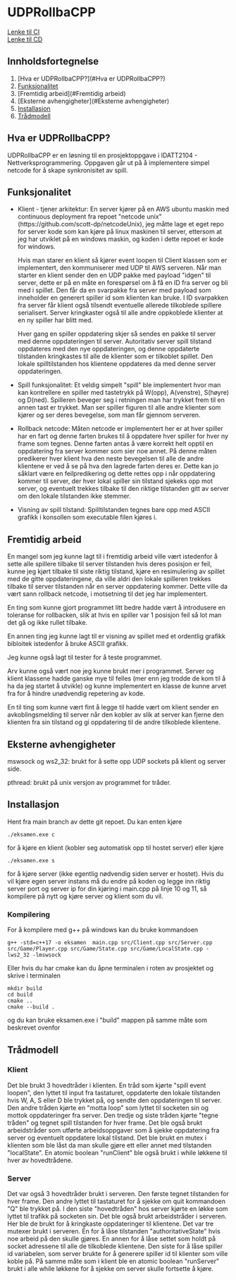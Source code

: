 # UDPRollbaCPP
[Lenke til CI](https://github.com/scott-dp/netcode/actions)  
[Lenke til CD](https://github.com/scott-dp/netcodeUnix/actions) 

## Innholdsfortegnelse
1. [Hva er UDPRollbaCPP?](#Hva er UDPRollbaCPP?)
2. [Funksjonalitet](#Funksjonalitet)
3. [Fremtidig arbeid](#Fremtidig arbeid)
4. [Eksterne avhengigheter](#Eksterne avhengigheter)
5. [Installasjon](#Installasjon)
6. [Trådmodell](#Trådmodell)

## Hva er UDPRollbaCPP?
<p>
  UDPRollbaCPP er en løsning til en prosjektoppgave i IDATT2104 - Nettverksprogrammering. Oppgaven går ut på å implementere simpel netcode for å skape synkronisitet av spill.
</p>

## Funksjonalitet
  <ul>
    <li>
      <p>Klient - tjener arkitektur: En server kjører på en AWS ubuntu maskin med continuous deployment fra repoet "netcode unix" (https://github.com/scott-dp/netcodeUnix), jeg måtte lage et eget repo for server kode som kan kjøre på linux maskinen til server, ettersom at jeg har utviklet på en windows maskin, og koden i dette repoet er kode for windows.</p>
      <p>Hvis man starer en klient så kjører event loopen til Client klassen som er implementert, den kommuniserer med UDP til AWS serveren. Når man starter en klient sender den en UDP pakke med payload "idgen" til server, dette er på en måte en forespørsel om å få en ID fra server og bli med i spillet. Den får da en svarpakke fra server med payload som inneholder en generert spiller id som klienten kan bruke. I ID svarpakken fra server får klient også tilsendt eventuelle allerede tilkoblede spillere serialisert. Server kringkaster også til alle andre oppkoblede klienter at en ny spiller har blitt med. </p>
      <p>Hver gang en spiller oppdatering skjer så sendes en pakke til server med denne oppdateringen til server. Autoritativ server spill tilstand oppdateres med den nye oppdateringen, og denne oppdaterte tilstanden kringkastes til alle de klienter som er tilkoblet spillet. Den lokale spilltilstanden hos klientene oppdateres da med denne server oppdateringen.</p>
    </li>
    <li>
      <p>Spill funksjonalitet: Et veldig simpelt "spill" ble implementert hvor man kan kontrellere en spiller med tastetrykk på W(opp), A(venstre), S(høyre) og D(ned). Spilleren beveger seg i retningen man har trykket frem til en annen tast er trykket. Man ser spiller figuren til alle andre klienter som kjører og ser deres bevegelse, som man får gjennom serveren.</p>
    </li>
    <li>
      <p>Rollback netcode: Måten netcode er implementert her er at hver spiller har en fart og denne farten brukes til å oppdatere hver spiller for hver ny frame som tegnes. Denne farten antas å være korrekt helt opptil en oppdatering fra server kommer som sier noe annet. På denne måten predikerer hver klient hva den neste bevegelsen til alle de andre klientene er ved å se på hva den lagrede farten deres er. Dette kan jo såklart være en feilpredikering og dette rettes opp i når oppdatering kommer til server, der hver lokal spiller sin tilstand sjekeks opp mot server, og eventuelt trekkes tilbake til den riktige tilstanden gitt av server om den lokale tilstanden ikke stemmer.</p>
    </li>
    <li>
      Visning av spill tilstand: Spilltilstanden tegnes bare opp med ASCII grafikk i konsollen som executable filen kjøres i.
    </li>
  </ul>

## Fremtidig arbeid
<p>
  En mangel som jeg kunne lagt til i fremtidig arbeid ville vært istedenfor å sette alle spillere tilbake til server tilstanden hvis deres posisjon er feil, kunne jeg kjørt tilbake til siste riktig tilstand, kjøre en resimulering av spillet med de gitte oppdateringene, da ville aldri den lokale spilleren trekkes tilbake til server tilstanden når en server oppdatering kommer. Dette ville da vært sann rollback netcode, i motsetning til det jeg har implementert.
</p>
<p>
  En ting som kunne gjort programmet litt bedre hadde vært å introdusere en toleranse for rollbacken, slik at hvis en spiller var 1 posisjon feil så lot man det gå og ikke rullet tilbake.
<p>
  En annen ting jeg kunne lagt til er visning av spillet med et ordentlig grafikk bibloitek istedenfor å bruke ASCII grafikk.
</p>
<p>
  Jeg kunne også lagt til tester for å teste programmet.
</p>
<p>
  Arv kunne også vært noe jeg kunne brukt mer i programmet. Server og klient klassene hadde ganske mye til felles (mer enn jeg trodde de kom til å ha da jeg startet å utvikle) og kunne implementert en klasse de kunne arvet fra for å hindre unødvendig repetering av kode.
</p>
<p>
  En til ting som kunne vært fint å legge til hadde vært om klient sender en avkoblingsmelding til server når den kobler av slik at server kan fjerne den klienten fra sin tilstand og gi oppdatering til de andre tilkoblede klientene.
</p>

## Eksterne avhengigheter
<p>
  mswsock og ws2_32: brukt for å sette opp UDP sockets på klient og server side.
</p>
<p>
  pthread: brukt på unix versjon av programmet for tråder.
</p>

## Installasjon
  Hent fra main branch av dette git repoet. Du kan enten kjøre 
  ```
  ./eksamen.exe c
  ```
  for å kjøre en klient (kobler seg automatisk opp til hostet server) eller kjøre
  ```
  ./eksamen.exe s
  ```
  for å kjøre server (ikke egentlig nødvendig siden server er hostet). Hvis du vil kjøre egen server instans må du endre på koden og legge inn riktig server port og server ip for din kjøring i main.cpp på linje 10 og 11, så kompilere på nytt og kjøre server og klient som du vil.
### Kompilering
  For å kompilere med g++ på windows kan du bruke kommandoen
  ```
  g++ -std=c++17 -o eksamen  main.cpp src/Client.cpp src/Server.cpp src/Game/Player.cpp src/Game/State.cpp src/Game/LocalState.cpp -lws2_32 -lmswsock
  ```
  Eller hvis du har cmake kan du åpne terminalen i roten av prosjektet og skrive i terminalen
  ```
  mkdir build
  cd build
  cmake ..
  cmake --build .
  ```
  og du kan bruke eksamen.exe i "build" mappen på samme måte som beskrevet ovenfor


## Trådmodell
### Klient

  Det ble brukt 3 hovedtråder i klienten. En tråd som kjørte "spill event loopen", den lyttet til input fra tastaturet, oppdaterte den lokale tilstanden hvis W, A, S eller D ble trykket på, og sendte den oppdateringen til server. Den andre tråden kjørte en "motta loop" som lyttet til socketen sin og mottok oppdateringer fra server. Den tredje og siste tråden kjørte "tegne tråden" og tegnet spill tilstanden for hver frame. Det ble også brukt arbeidstråder som utførte arbeidsoppgaver som å sjekke oppdatering fra server og eventuelt oppdatere lokal tilstand. Det ble brukt en mutex i klienten som ble låst da man skulle gjøre ett eller annet med tilstanden "localState". En atomic boolean "runClient" ble også brukt i while løkkene til hver av hovedtrådene.

### Server

  Det var også 3 hovedtråder brukt i serveren. Den første tegnet tilstanden for hver frame. Den andre lyttet til tastaturet for å sjekke om quit kommandoen "Q" ble trykket på. I den siste "hovedtråden" hos server kjørte en løkke som lyttet til trafikk på socketen sin. Det ble også brukt arbeidstråder i serveren. Her ble de brukt for å kringkaste oppdateringer til klientene. Det var tre mutexer brukt i serveren. En for å låse tilstanden "authoritativeState" hvis noe arbeid på den skulle gjøres. En annen for å låse settet som holdt på socket adressene til alle de tilkoblede klientene. Den siste for å låse spiller id variabelen, som server brukte for å generere spiller id til klienter som ville koble på. På samme måte som i klient ble en atomic boolean "runServer" brukt i alle while løkkene for å sjekke om server skulle fortsette å kjøre.

